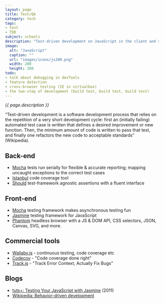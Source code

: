 ```yaml
---
layout: page
title: Test/QA
category: tech
tags:
- test
- TDD
subject: schools
description: "Test-driven development on JavaScript in the client and server"
image:
  alt: "JavaScript"
  caption: ""
  url: "images/icons/js200.png"
  width: 200
  height: 200
todo:
- talk about debugging in devTools
- feature detection
- cross-browser testing (IE in virtualbox)
- the two-step of development (build test, build test, build test)
---
```


_{{ page.description }}_

“Test-driven development is a software development process that relies on the repetition of a very short development cycle: first an (initially failing) automated test case is written that defines a desired improvement or new function. Then, the minimum amount of code is written to pass that test, and finally one refactors the new code to acceptable standards” (Wikipedia).

Back-end
-------------
* [Mocha](https://mochajs.org/) tests run serially for flexible & accurate reporting; mapping uncaught exceptions to the correct test cases
* [Istanbul](https://www.npmjs.com/package/istanbul) code coverage tool
* [Should](https://www.npmjs.com/package/should) test-framework agnostic assertions with a fluent interface

Front-end
-----------------
* [Mocha](https://mochajs.org/) testing framework makes asynchronous testing fun
* [Jasmine](https://github.com/jasmine/jasmine) testing framework for JavaScript
* [Phantom](http://phantomjs.org/) headless browser with a JS & DOM API, CSS selectors, JSON, Canvas, SVG, and more.

Commercial tools
----------
* [Wallaby.js](https://wallabyjs.com/) - continuous testing, code coverage etc
* [Codecov](https://codecov.io/) - "Code coverage done right"
* [Track.js](https://trackjs.com/) - "Track Error Context, Actually Fix Bugs"

Blogs
-----
* [tuts+: Testing Your JavaScript with Jasmine](http://code.tutsplus.com/tutorials/testing-your-javascript-with-jasmine--net-21229) (2011)
* [Wikipedia: Behavior-driven development](https://en.wikipedia.org/wiki/Behavior-driven_development)
